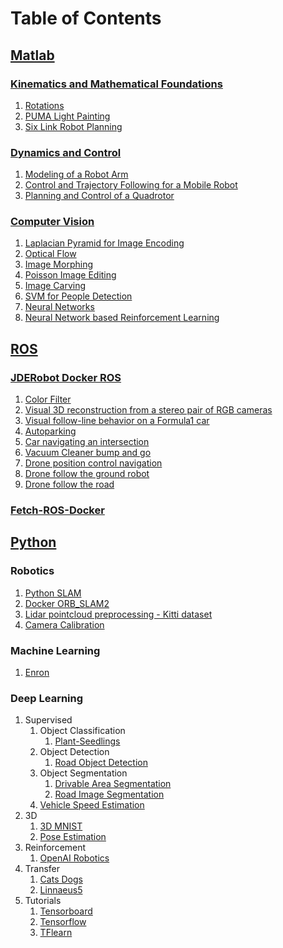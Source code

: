 # Table of Contents

## [Matlab](https://github.com/sandeepgogadi/Robotics-Playground/tree/master/Matlab)

### [Kinematics and Mathematical Foundations](https://github.com/sandeepgogadi/Kinematics-Matlab)
1. [Rotations](https://github.com/sandeepgogadi/Kinematics-Matlab/tree/master/Rotations)
2. [PUMA Light Painting](https://github.com/sandeepgogadi/Kinematics-Matlab/tree/master/PUMA%20Light%20Painting)
3. [Six Link Robot Planning](https://github.com/sandeepgogadi/Kinematics-Matlab/tree/master/Six%20Link%20Robot%20Planning)

### [Dynamics and Control](https://github.com/sandeepgogadi/Dynamics-and-Control-Matlab)
1. [Modeling of a Robot Arm](https://github.com/sandeepgogadi/Dynamics-and-Control-Matlab/tree/master/Modeling%20of%20a%20Robot%20Arm)
2. [Control and Trajectory Following for a Mobile Robot](https://github.com/sandeepgogadi/Dynamics-and-Control-Matlab/tree/master/Control%20and%20Trajectory%20Following%20for%20a%20Mobile%20Robot)
3. [Planning and Control of a Quadrotor](https://github.com/sandeepgogadi/Dynamics-and-Control-Matlab/tree/master/Planning%20and%20Control%20of%20a%20Quadrotor)

### [Computer Vision](https://github.com/sandeepgogadi/Computer-Vision-Matlab)
1. [Laplacian Pyramid for Image Encoding](https://github.com/sandeepgogadi/Computer-Vision-Matlab/tree/master/Laplacian%20Pyramid%20for%20Image%20Encoding)
2. [Optical Flow](https://github.com/sandeepgogadi/Computer-Vision-Matlab/tree/master/Optical%20Flow)
3. [Image Morphing](https://github.com/sandeepgogadi/Computer-Vision-Matlab/tree/master/Image%20Morphing)
4. [Poisson Image Editing](https://github.com/sandeepgogadi/Computer-Vision-Matlab/tree/master/Poisson%20Image%20Editing)
5. [Image Carving](https://github.com/sandeepgogadi/Computer-Vision-Matlab/tree/master/Image%20Carving)
6. [SVM for People Detection](https://github.com/sandeepgogadi/Computer-Vision-Matlab/tree/master/SVM%20for%20People%20Detection)
7. [Neural Networks](https://github.com/sandeepgogadi/Computer-Vision-Matlab/tree/master/Neural%20Nets)
8. [Neural Network based Reinforcement Learning](https://github.com/sandeepgogadi/Computer-Vision-Matlab/tree/master/Neural%20Network%20Based%20Reinforcement%20Learning)

## [ROS](https://github.com/sandeepgogadi/Robotics-Playground/tree/master/ROS)

### [JDERobot Docker ROS](https://github.com/sandeepgogadi/JDERobot-Docker-ROS)

1. [Color Filter](https://github.com/sandeepgogadi/JDERobot-Docker-ROS/tree/master/color_filter)
2. [Visual 3D reconstruction from a stereo pair of RGB cameras](https://github.com/sandeepgogadi/JDERobot-Docker-ROS/tree/master/3d_reconstruction)
3. [Visual follow-line behavior on a Formula1 car](https://github.com/sandeepgogadi/JDERobot-Docker-ROS/tree/master/follow_line)
4. [Autoparking](https://github.com/sandeepgogadi/JDERobot-Docker-ROS/tree/master/autopark)
5. [Car navigating an intersection](https://github.com/sandeepgogadi/JDERobot-Docker-ROS/tree/master/car_junction)
6. [Vacuum Cleaner bump and go](https://github.com/sandeepgogadi/JDERobot-Docker-ROS/tree/master/bump_and_go)
7. [Drone position control navigation](https://github.com/sandeepgogadi/JDERobot-Docker-ROS/tree/master/position_control)
8. [Drone follow the ground robot](https://github.com/sandeepgogadi/JDERobot-Docker-ROS/tree/master/follow_turtlebot)
9. [Drone follow the road](https://github.com/sandeepgogadi/JDERobot-Docker-ROS/tree/master/follow_road)

### [Fetch-ROS-Docker](https://github.com/sandeepgogadi/Fetch-ROS-Docker)

## [Python](https://github.com/sandeepgogadi/Robotics-Playground/tree/master/Python)

### Robotics
1. [Python SLAM](https://github.com/sandeepgogadi/Python-SLAM)
2. [Docker ORB_SLAM2](https://github.com/sandeepgogadi/Docker-ORB_SLAM2)
3. [Lidar pointcloud preprocessing - Kitti dataset](https://github.com/sandeepgogadi/Lidar-pointcloud-preprocessing)
4. [Camera Calibration](https://github.com/sandeepgogadi/Camera-Calibration)

### Machine Learning
1. [Enron](https://github.com/sandeepgogadi/Enron)

### Deep Learning
1. Supervised
    1. Object Classification
        1. [Plant-Seedlings](https://github.com/sandeepgogadi/Plant-Seedlings-Classification)
    2. Object Detection
        1. [Road Object Detection](https://github.com/sandeepgogadi/Road-Object-Detection)
    3. Object Segmentation
        1. [Drivable Area Segmentation](https://github.com/sandeepgogadi/Drivable-Area-Segmentation)
        2. [Road Image Segmentation](https://github.com/sandeepgogadi/Road-Image-Segmentation)
    4. [Vehicle Speed Estimation](https://github.com/sandeepgogadi/Vehicle-Speed-Estimation)
2. 3D
    1. [3D MNIST](https://github.com/sandeepgogadi/3D-MNIST)
    2. [Pose Estimation](https://github.com/sandeepgogadi/Pose-Estimation)
3. Reinforcement
    1. [OpenAI Robotics](https://github.com/sandeepgogadi/OpenAI-Robotics)
4. Transfer
    1. [Cats Dogs](https://github.com/sandeepgogadi/Cats-Dogs)
    2. [Linnaeus5](https://github.com/sandeepgogadi/Linnaeus-5)
5. Tutorials
    1. [Tensorboard](https://github.com/sandeepgogadi/Tensorboard)
    2. [Tensorflow](https://github.com/sandeepgogadi/Tensorflow)
    3. [TFlearn](https://github.com/sandeepgogadi/Tflearn)
